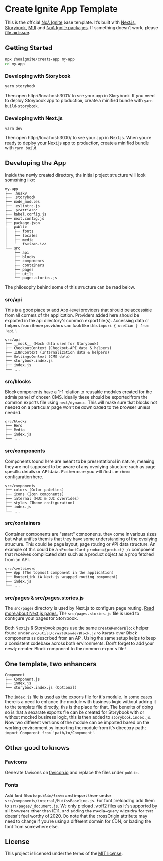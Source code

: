 # Create Ignite App Template

This is the official [NoA Ignite](https://noaignite.se/) base template. It's built with [Next.js](https://nextjs.org/), [Storybook](https://storybook.js.org/), [MUI](https://mui.com/) and [NoA Ignite packages](https://www.npmjs.com/org/noaignite).
If something doesn’t work, please [file an issue](https://github.com/noaignite/create-ignite-app/issues).

## Getting Started

```sh
npx @noaignite/create-app my-app
cd my-app
```

### Developing with Storybook

```sh
yarn storybook
```

Then open http://localhost:3001/ to see your app in Storybook.
If you need to deploy Storybook app to production, create a minified bundle with `yarn build-storybook`.

### Developing with Next.js

```sh
yarn dev
```

Then open http://localhost:3000/ to see your app in Next.js.
When you’re ready to deploy your Next.js app to production, create a minified bundle with `yarn build`.

## Developing the App

Inside the newly created directory, the initial project structure will look something like:

```
my-app
├── .husky
├── .storybook
├── node_modules
├── .eslintrc.js
├── .prettierrc
├── babel.config.js
├── next.config.js
├── package.json
├── public
│   ├── fonts
│   ├── locales
│   ├── media
│   └── favicon.ico
└── src
    ├── api
    ├── blocks
    ├── components
    ├── containers
    ├── pages
    ├── utils
    └── pages.stories.js
```

The philosophy behind some of this structure can be read below.

### src/api

This is a good place to add App-level providers that should be accessible from all corners of the application. Providers added here should be exported in the api directory's common export file(s). Accessing data or helpers from these providers can look like this `import { useI18n } from 'api'`.

```
src/api
├── __mock__ (Mock data used for Storybook)
├── CheckoutContext (Checkout-API data & helpers)
├── I18nContext (Internalization data & helpers)
├── SettingsContext (CMS data)
├── storybook.index.js
├── index.js
└── ...
```

### src/blocks

Block components have a 1-1 relation to reusable modules created for the admin panel of chosen CMS. Ideally these should be exported from the common exports file using `next/dynamic`. This will make sure that blocks not needed on a particular page won't be downloaded to the browser unless needed.

```
src/blocks
├── Hero
├── Media
├── index.js
└── ...
```

### src/components

Components found here are meant to be presentational in nature, meaning they are not supposed to be aware of any overlying structure such as page specific details or API data. Furthermore you will find the `theme` configuration here.

```
src/components
├── colors (Color palettes)
├── icons (Icon components)
├── internal (MUI & OUI overrides)
├── styles (Theme configuration)
├── index.js
└── ...
```

### src/containers

Container components are "smart" components, they come in various sizes but what unifies them is that they have some understanding of the overlying structure. This could be page layout, page routing or API data structure. An example of this could be a `<ProductCard product={product} />` component that receives complicated data such as a product object as a prop fetched from an API.

```
src/containers
├── App (The topmost component in the application)
├── RouterLink (A Next.js wrapped routing component)
├── index.js
└── ...
```

### src/pages & src/pages.stories.js

The `src/pages` directory is used by Next.js to configure page routing. [Read more about Next.js pages.](https://nextjs.org/docs/basic-features/pages)
The `src/pages.stories.js` file is used to configure your pages for Storybook.

Both Next.js & Storybook pages use the same `createRenderBlock` helper found under `src/utils/createRenderBlock.js` to iterate over Block components as described from an API. Using the same setup helps to keep a consistent codebase across both environments. Don't forget to add your newly created Block component to the common exports file!

## One template, two enhancers

```
Component
├── Component.js
├── index.js
└── storybook.index.js (Optional)
```

The `index.js` file is used as the exports file for it's module. In some cases there is a need to enhance the module with business logic without adding it to the template file directly, this is the place for that. The benefits of doing so is that a separate exports file can be created for Storybook with or without mocked business logic, this is then added to `storybook.index.js`. Now two different versions of the module can be imported based on the working environment by importing the module from it's directory path; `import Component from 'path/to/Component'`.

## Other good to knows

### Favicons

Generate favicons on [favicon.io](https://favicon.io/) and replace the files under `public`.

### Fonts

Add font files to `public/fonts` and import them under `src/components/internal/MuiCssBaseline.js`. For font preloading add them to `src/pages/_document.js`. We only preload .woff2 files as it's supported by all browsers other than IE11, and adding the media-query wizardry for that doesn't feel worthy of 2020. Do note that the crossOrigin attribute may need to change if you're using a different domain for CDN, or loading the font from somewhere else.

## License

This project is licensed under the terms of the [MIT license](/LICENSE).

